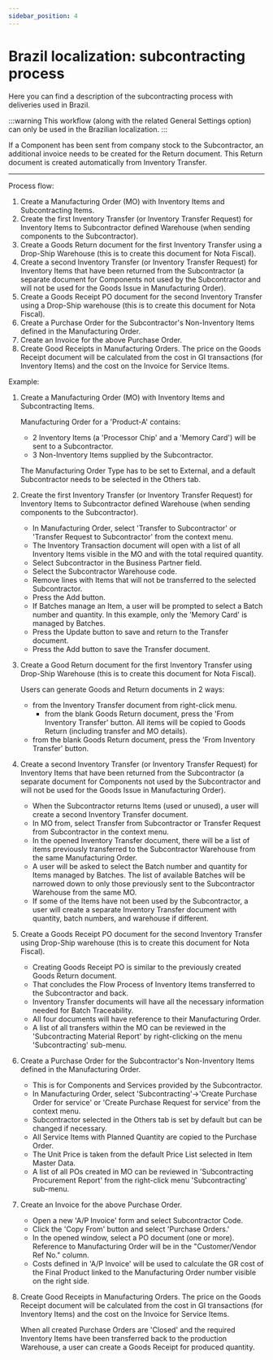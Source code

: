 ```yaml
---
sidebar_position: 4
---
```


# Brazil localization: subcontracting process

Here you can find a description of the subcontracting process with deliveries used in Brazil.

:::warning
    This workflow (along with the related General Settings option) can only be used in the Brazilian localization.
:::

If a Component has been sent from company stock to the Subcontractor, an additional invoice needs to be created for the Return document. This Return document is created automatically from Inventory Transfer.

---

Process flow:

1. Create a Manufacturing Order (MO) with Inventory Items and Subcontracting Items.
2. Create the first Inventory Transfer (or Inventory Transfer Request) for Inventory Items to Subcontractor defined Warehouse (when sending components to the Subcontractor).
3. Create a Goods Return document for the first Inventory Transfer using a Drop-Ship Warehouse (this is to create this document for Nota Fiscal).
4. Create a second Inventory Transfer (or Inventory Transfer Request) for Inventory Items that have been returned from the Subcontractor (a separate document for Components not used by the Subcontractor and will not be used for the Goods Issue in Manufacturing Order).
5. Create a Goods Receipt PO document for the second Inventory Transfer using a Drop-Ship warehouse (this is to create this document for Nota Fiscal).
6. Create a Purchase Order for the Subcontractor's Non-Inventory Items defined in the Manufacturing Order.
7. Create an Invoice for the above Purchase Order.
8. Create Good Receipts in Manufacturing Orders. The price on the Goods Receipt document will be calculated from the cost in GI transactions (for Inventory Items) and the cost on the Invoice for Service Items.

Example:

1. Create a Manufacturing Order (MO) with Inventory Items and Subcontracting Items.

    Manufacturing Order for a 'Product-A' contains:

    - 2 Inventory Items (a 'Processor Chip' and a 'Memory Card') will be sent to a Subcontractor.
    - 3 Non-Inventory Items supplied by the Subcontractor.

    The Manufacturing Order Type has to be set to External, and a default Subcontractor needs to be selected in the Others tab.
2. Create the first Inventory Transfer (or Inventory Transfer Request) for Inventory Items to Subcontractor defined Warehouse (when sending components to the Subcontractor).
    - In Manufacturing Order, select 'Transfer to Subcontractor' or 'Transfer Request to Subcontractor' from the context menu.
    - The Inventory Transaction document will open with a list of all Inventory Items visible in the MO and with the total required quantity.
    - Select Subcontractor in the Business Partner field.
    - Select the Subcontractor Warehouse code.
    - Remove lines with Items that will not be transferred to the selected Subcontractor.
    - Press the Add button.
    - If Batches manage an Item, a user will be prompted to select a Batch number and quantity. In this example, only the 'Memory Card' is managed by Batches.
    - Press the Update button to save and return to the Transfer document.
    - Press the Add button to save the Transfer document.
3. Create a Good Return document for the first Inventory Transfer using Drop-Ship Warehouse (this is to create this document for Nota Fiscal).

    Users can generate Goods and Return documents in 2 ways:

    - from the Inventory Transfer document from right-click menu.
        - from the blank Goods Return document, press the 'From Inventory Transfer' button. All items will be copied to Goods Return (including transfer and MO details).
    - from the blank Goods Return document, press the 'From Inventory Transfer' button.
4. Create a second Inventory Transfer (or Inventory Transfer Request) for Inventory Items that have been returned from the Subcontractor (a separate document for Components not used by the Subcontractor and will not be used for the Goods Issue in Manufacturing Order).
    - When the Subcontractor returns Items (used or unused), a user will create a second Inventory Transfer document.
    - In MO from, select Transfer from Subcontractor or Transfer Request from Subcontractor in the context menu.
    - In the opened Inventory Transfer document, there will be a list of items previously transferred to the Subcontractor Warehouse from the same Manufacturing Order.
    - A user will be asked to select the Batch number and quantity for Items managed by Batches. The list of available Batches will be narrowed down to only those previously sent to the Subcontractor Warehouse from the same MO.
    - If some of the Items have not been used by the Subcontractor, a user will create a separate Inventory Transfer document with quantity, batch numbers, and warehouse if different.
5. Create a Goods Receipt PO document for the second Inventory Transfer using Drop-Ship warehouse (this is to create this document for Nota Fiscal).
    - Creating Goods Receipt PO is similar to the previously created Goods Return document.
    - That concludes the Flow Process of Inventory Items transferred to the Subcontractor and back.
    - Inventory Transfer documents will have all the necessary information needed for Batch Traceability.
    - All four documents will have reference to their Manufacturing Order.
    - A list of all transfers within the MO can be reviewed in the 'Subcontracting Material Report' by right-clicking on the menu 'Subcontracting' sub-menu.
6. Create a Purchase Order for the Subcontractor's Non-Inventory Items defined in the Manufacturing Order.
    - This is for Components and Services provided by the Subcontractor.
    - In Manufacturing Order, select 'Subcontracting'→'Create Purchase Order for service' or 'Create Purchase Request for service' from the context menu.
    - Subcontractor selected in the Others tab is set by default but can be changed if necessary.
    - All Service Items with Planned Quantity are copied to the Purchase Order.
    - The Unit Price is taken from the default Price List selected in Item Master Data.
    - A list of all POs created in MO can be reviewed in 'Subcontracting Procurement Report' from the right-click menu 'Subcontracting' sub-menu.
7. Create an Invoice for the above Purchase Order.
    - Open a new 'A/P Invoice' form and select Subcontractor Code.
    - Click the 'Copy From' button and select 'Purchase Orders.'
    - In the opened window, select a PO document (one or more). Reference to Manufacturing Order will be in the "Customer/Vendor Ref No." column.
    - Costs defined in 'A/P Invoice' will be used to calculate the GR cost of the Final Product linked to the Manufacturing Order number visible on the right side.

8. Create Good Receipts in Manufacturing Orders. The price on the Goods Receipt document will be calculated from the cost in GI transactions (for Inventory Items) and the cost on the Invoice for Service Items.

    When all created Purchase Orders are 'Closed' and the required Inventory Items have been transferred back to the production Warehouse, a user can create a Goods Receipt for produced quantity.

